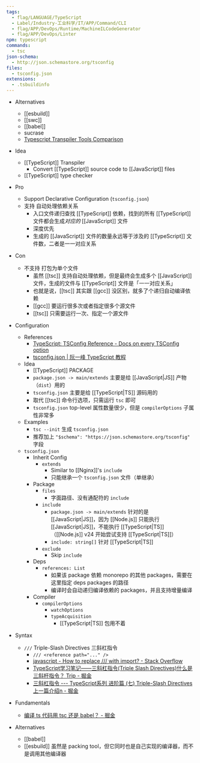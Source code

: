 ```yaml
---
tags:
  - flag/LANGUAGE/TypeScript
  - Label/Industry-工业科学/IT/APP/Command/CLI
  - flag/APP/DevOps/Runtime/MachineILCodeGenerator
  - flag/APP/DevOps/Linter
npm: typescript
commands:
  - tsc
json-schema:
  - http://json.schemastore.org/tsconfig
files:
  - tsconfig.json
extensions:
  - .tsbuildinfo
---
```


- Alternatives
    - [[esbuild]]
    - [[swc]]
    - [[babel]]
    - sucrase
    - [Typescript Transpiler Tools Comparison](https://daily.dev/blog/typescript-transpiler-tools-comparison)

- Idea
    - [[TypeScript]] Transpiler
        - Convert [[TypeScript]] source code to [[JavaScript]] files
    - [[TypeScript]] type checker

- Pro
    - Support Declarative Configuration (`tsconfig.json`)
    - 支持 自动处理依赖关系
        - 入口文件递归查找 [[TypeScript]] 依赖，找到的所有 [[TypeScript]] 文件都会生成*对应的* [[JavaScript]] 文件
        - 深度优先
        - 生成的 [[JavaScript]] 文件的数量永远等于涉及的 [[TypeScript]] 文件数，二者是一一对应关系

- Con
    - 不支持 打包为单个文件
        - 虽然 [[tsc]] 支持自动处理依赖，但是最终会生成多个 [[JavaScript]] 文件，生成的文件与 [[TypeScript]] 文件是「一一对应关系」
        - 也就是说，[[tsc]] 其实跟 [[gcc]] 没区别，就多了个递归自动编译依赖
        - [[gcc]] 要运行很多次或者指定很多个源文件
        - [[tsc]] 只需要运行一次、指定一个源文件

- Configuration
    - References
        - [TypeScript: TSConfig Reference - Docs on every TSConfig option](https://www.typescriptlang.org/tsconfig/)
        - [tsconfig.json | 阮一峰 TypeScript 教程](https://typescript.p6p.net/typescript-tutorial/tsconfig.json.html)
    - Idea
        - [[TypeScript]] PACKAGE
        - `package.json -> main/extends` 主要是给 [[JavaScript|JS]] 产物（`dist`）用的
        - `tsconfig.json` 主要是给 [[TypeScript|TS]] 源码用的
        - 取代 [[tsc]] 命令行选项，只需运行 `tsc` 即可
        - `tsconfig.json` top-level 属性数量很少，但是 `compilerOptions` 子属性非常多
    - Examples
        - `tsc --init` 生成 `tsconfig.json`
        - 推荐加上 `"$schema": "https://json.schemastore.org/tsconfig"` 字段
    - `tsconfig.json`
        - Inherit Config
            - `extends`
                - Similar to [[Nginx]]'s `include`
                - 只能继承一个 `tsconfig.json` 文件（单继承）
        - Package
            - `files`
                - 字面路径、没有通配符的 `include`
            - `include`
                - `package.json -> main/extends` 针对的是 [[JavaScript|JS]]，因为 [[Node.js]] 只能执行 [[JavaScript|JS]]，不能执行 [[TypeScript|TS]]（[[Node.js]] v24 开始尝试支持 [[TypeScript|TS]]）
                - `include: string[]` 针对 [[TypeScript|TS]]
            - `exclude`
                - Skip `include`
        - Deps
            - `references: List`
                - 如果该 package 依赖 monorepo 的其他 packages，需要在这里指定 deps packages 的路径
                - 编译时会自动递归编译依赖的 packages，并且支持增量编译
        - Compiler
            - `compilerOptions`
                - `watchOptions`
                - `typeAcquisition`
                    - [[TypeScript|TS]] 包用不着

- Syntax
    - `///` Triple-Slash Directives 三斜杠指令
        - `/// <reference path="..." />`
        - [javascript - How to replace /// with import? - Stack Overflow](https://stackoverflow.com/questions/74391169/how-to-replace-with-import)
        - [TypeScript学习笔记——三斜杠指令(Triple Slash Directives)什么是三斜杆指令？ Trip - 掘金](https://juejin.cn/post/7337867671097229350)
        - [三斜杠指令 --- TypeScript系列 进阶篇 (七) Triple-Slash Directives上一篇介绍n - 掘金](https://juejin.cn/post/7075243725210779684)

- Fundamentals
    - [编译 ts 代码用 tsc 还是 babel？ - 掘金](https://juejin.cn/post/7084882650233569317)

- Alternatives
    - [[babel]]
    - [[esbuild]] 虽然是 packing tool，但它同时也是自己实现的编译器，而不是调用其他编译器
